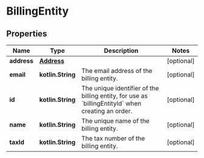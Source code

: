 
# BillingEntity

## Properties
Name | Type | Description | Notes
------------ | ------------- | ------------- | -------------
**address** | [**Address**](Address.md) |  |  [optional]
**email** | **kotlin.String** | The email address of the billing entity. |  [optional]
**id** | **kotlin.String** | The unique identifier of the billing entity, for use as &#x60;billingEntityId&#x60; when creating an order. |  [optional]
**name** | **kotlin.String** | The unique name of the billing entity. |  [optional]
**taxId** | **kotlin.String** | The tax number of the billing entity. |  [optional]



